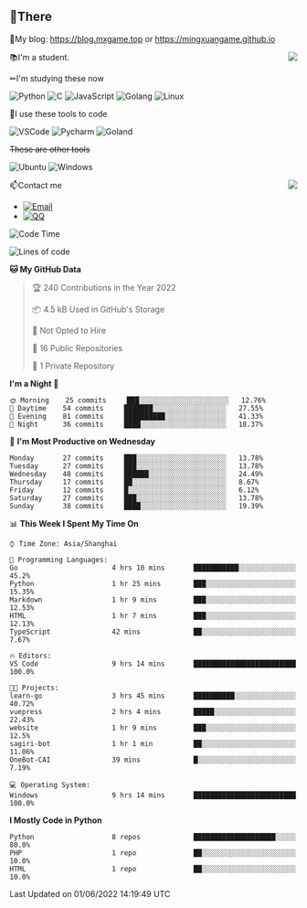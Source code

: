 
## 👏There

📰My blog: https://blog.mxgame.top or https://mingxuangame.github.io

<img align="right" src="https://github-readme-stats.vercel.app/api/top-langs/?username=MingxuanGame"/>


📚I'm a student.

✏I'm studying these now

![Python](https://img.shields.io/badge/-Python-blue?style=flat-square&logo=Python&logoColor=fff)
![C](https://img.shields.io/badge/-C-585858?style=flat-square&logo=C&logoColor=fff)
![JavaScript](https://img.shields.io/badge/-JavaScript-ffca18?style=flat-square&logo=JavaScript&logoColor=fff)
![Golang](https://img.shields.io/badge/-Go-007d9c?style=flat-square&logo=Go&logoColor=fff)
![Linux](https://img.shields.io/badge/-Linux-black?style=flat-square&logo=Linux&logoColor=fff)

🔨I use these tools to code

![VSCode](https://img.shields.io/badge/-VSCode-blue?style=flat-square&logo=visualstudiocode&logoColor=fff)
![Pycharm](https://img.shields.io/badge/-Pycharm-green?style=flat-square&logo=pycharm&logoColor=fff)
![Goland](https://img.shields.io/badge/-Goland-purple?style=flat-square&logo=goland&logoColor=fff)

 ~~These are other tools~~

![Ubuntu](https://img.shields.io/badge/-Ubuntu-orange?style=flat-square&logo=Ubuntu&logoColor=fff)
![Windows](https://img.shields.io/badge/-Windows-blue?style=flat-square&logo=Windows&logoColor=fff)

<img align="right" src="https://github-readme-stats.vercel.app/api?username=MingxuanGame" />


📫Contact me

* [![Email](https://img.shields.io/badge/Email-MingxuanGame@outlook.com-1?style=social&logoColor=fff)](mailto:MingxuanGame@outlook.com)
* [![QQ](https://img.shields.io/badge/QQ-1060148379-1?style=social&logoColor=fff)](tencent://AddContact/?fromId=45&fromSubId=1&subcmd=all&uin=1060148379&website=www.oicqzone.com)

<!--START_SECTION:waka-->
![Code Time](http://img.shields.io/badge/Code%20Time-14%20hrs%209%20mins-blue)

![Lines of code](https://img.shields.io/badge/From%20Hello%20World%20I%27ve%20Written-27%20Thousand%20lines%20of%20code-blue)

**🐱 My GitHub Data** 

> 🏆 240 Contributions in the Year 2022
 > 
> 📦 4.5 kB Used in GitHub's Storage 
 > 
> 🚫 Not Opted to Hire
 > 
> 📜 16 Public Repositories 
 > 
> 🔑 1 Private Repository 
 > 
**I'm a Night 🦉** 

```text
🌞 Morning    25 commits     ███░░░░░░░░░░░░░░░░░░░░░░   12.76% 
🌆 Daytime    54 commits     ███████░░░░░░░░░░░░░░░░░░   27.55% 
🌃 Evening    81 commits     ██████████░░░░░░░░░░░░░░░   41.33% 
🌙 Night      36 commits     ████░░░░░░░░░░░░░░░░░░░░░   18.37%

```
📅 **I'm Most Productive on Wednesday** 

```text
Monday       27 commits     ███░░░░░░░░░░░░░░░░░░░░░░   13.78% 
Tuesday      27 commits     ███░░░░░░░░░░░░░░░░░░░░░░   13.78% 
Wednesday    48 commits     ██████░░░░░░░░░░░░░░░░░░░   24.49% 
Thursday     17 commits     ██░░░░░░░░░░░░░░░░░░░░░░░   8.67% 
Friday       12 commits     █░░░░░░░░░░░░░░░░░░░░░░░░   6.12% 
Saturday     27 commits     ███░░░░░░░░░░░░░░░░░░░░░░   13.78% 
Sunday       38 commits     ████░░░░░░░░░░░░░░░░░░░░░   19.39%

```


📊 **This Week I Spent My Time On** 

```text
⌚︎ Time Zone: Asia/Shanghai

💬 Programming Languages: 
Go                       4 hrs 10 mins       ███████████░░░░░░░░░░░░░░   45.2% 
Python                   1 hr 25 mins        ███░░░░░░░░░░░░░░░░░░░░░░   15.35% 
Markdown                 1 hr 9 mins         ███░░░░░░░░░░░░░░░░░░░░░░   12.53% 
HTML                     1 hr 7 mins         ███░░░░░░░░░░░░░░░░░░░░░░   12.13% 
TypeScript               42 mins             ██░░░░░░░░░░░░░░░░░░░░░░░   7.67%

🔥 Editors: 
VS Code                  9 hrs 14 mins       █████████████████████████   100.0%

🐱‍💻 Projects: 
learn-go                 3 hrs 45 mins       ██████████░░░░░░░░░░░░░░░   40.72% 
vuepress                 2 hrs 4 mins        █████░░░░░░░░░░░░░░░░░░░░   22.43% 
website                  1 hr 9 mins         ███░░░░░░░░░░░░░░░░░░░░░░   12.5% 
sagiri-bot               1 hr 1 min          ██░░░░░░░░░░░░░░░░░░░░░░░   11.06% 
OneBot-CAI               39 mins             █░░░░░░░░░░░░░░░░░░░░░░░░   7.19%

💻 Operating System: 
Windows                  9 hrs 14 mins       █████████████████████████   100.0%

```

**I Mostly Code in Python** 

```text
Python                   8 repos             ████████████████████░░░░░   80.0% 
PHP                      1 repo              ██░░░░░░░░░░░░░░░░░░░░░░░   10.0% 
HTML                     1 repo              ██░░░░░░░░░░░░░░░░░░░░░░░   10.0%

```



 Last Updated on 01/06/2022 14:19:49 UTC
<!--END_SECTION:waka-->
